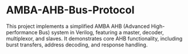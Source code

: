 # AMBA-AHB-Bus-Protocol
This project implements a simplified AMBA AHB (Advanced High-performance Bus) system in Verilog, featuring a master, decoder, multiplexor, and slaves. It demonstrates core AHB functionality, including burst transfers, address decoding, and response handling.
